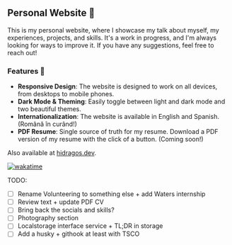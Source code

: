 ## Personal Website 🌟

This is my personal website, where I showcase my talk about myself, my experiences, projects, and skills. It's a work in progress, and I'm always looking for ways to improve it. If you have any suggestions, feel free to reach out!

### Features 🚀

- **Responsive Design**: The website is designed to work on all devices, from desktops to mobile phones.
- **Dark Mode & Theming**: Easily toggle between light and dark mode and two beautiful themes.
- **Internationalization**: The website is available in English and Spanish. (Română în curând!)
- **PDF Resume**: Single source of truth for my resume. Download a PDF version of my resume with the click of a button. (Coming soon!)

Also available at [hidragos.dev](https://hidragos.dev).

[![wakatime](https://wakatime.com/badge/github/hidragos/personal-website.svg)](https://wakatime.com/badge/github/hidragos/personal-website)

TODO:

- [ ] Rename Volunteering to something else + add Waters internship
- [ ] Review text + update PDF CV
- [ ] Bring back the socials and skills?
- [ ] Photography section
- [ ] Localstorage interface service + TL;DR in storage
- [ ] Add a husky + githook at least with TSCO
